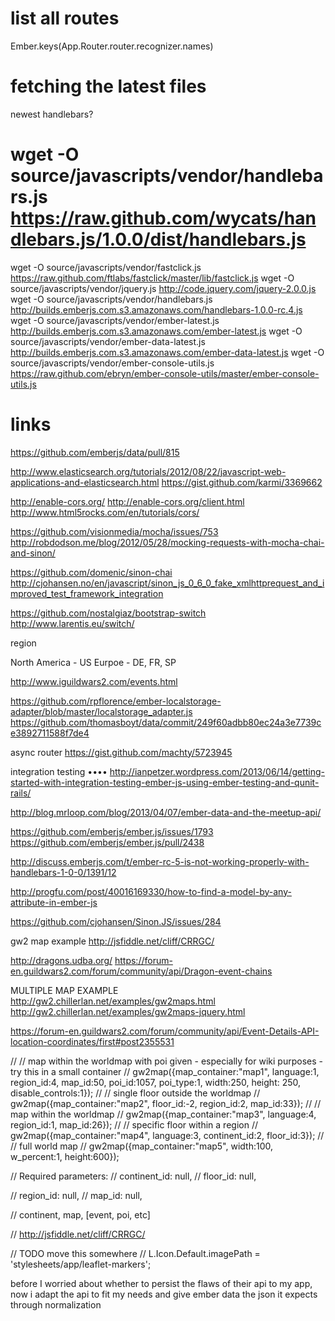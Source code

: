 # list all routes

Ember.keys(App.Router.router.recognizer.names)

# fetching the latest files

newest handlebars?
# wget -O source/javascripts/vendor/handlebars.js https://raw.github.com/wycats/handlebars.js/1.0.0/dist/handlebars.js

wget -O source/javascripts/vendor/fastclick.js https://raw.github.com/ftlabs/fastclick/master/lib/fastclick.js
wget -O source/javascripts/vendor/jquery.js http://code.jquery.com/jquery-2.0.0.js
wget -O source/javascripts/vendor/handlebars.js http://builds.emberjs.com.s3.amazonaws.com/handlebars-1.0.0-rc.4.js
wget -O source/javascripts/vendor/ember-latest.js http://builds.emberjs.com.s3.amazonaws.com/ember-latest.js
wget -O source/javascripts/vendor/ember-data-latest.js http://builds.emberjs.com.s3.amazonaws.com/ember-data-latest.js
wget -O source/javascripts/vendor/ember-console-utils.js https://raw.github.com/ebryn/ember-console-utils/master/ember-console-utils.js


# links

https://github.com/emberjs/data/pull/815

http://www.elasticsearch.org/tutorials/2012/08/22/javascript-web-applications-and-elasticsearch.html
https://gist.github.com/karmi/3369662

http://enable-cors.org/
http://enable-cors.org/client.html
http://www.html5rocks.com/en/tutorials/cors/


https://github.com/visionmedia/mocha/issues/753
http://robdodson.me/blog/2012/05/28/mocking-requests-with-mocha-chai-and-sinon/

https://github.com/domenic/sinon-chai
http://cjohansen.no/en/javascript/sinon_js_0_6_0_fake_xmlhttprequest_and_improved_test_framework_integration


https://github.com/nostalgiaz/bootstrap-switch
http://www.larentis.eu/switch/

region

  North America - US
  Eurpoe - DE, FR, SP

  http://www.iguildwars2.com/events.html


https://github.com/rpflorence/ember-localstorage-adapter/blob/master/localstorage_adapter.js
https://github.com/thomasboyt/data/commit/249f60adbb80ec24a3e7739ce3892711588f7de4

async router
https://gist.github.com/machty/5723945

integration testing ••••
http://ianpetzer.wordpress.com/2013/06/14/getting-started-with-integration-testing-ember-js-using-ember-testing-and-qunit-rails/

http://blog.mrloop.com/blog/2013/04/07/ember-data-and-the-meetup-api/


https://github.com/emberjs/ember.js/issues/1793
https://github.com/emberjs/ember.js/pull/2438


http://discuss.emberjs.com/t/ember-rc-5-is-not-working-properly-with-handlebars-1-0-0/1391/12

http://progfu.com/post/40016169330/how-to-find-a-model-by-any-attribute-in-ember-js

https://github.com/cjohansen/Sinon.JS/issues/284

gw2 map example
http://jsfiddle.net/cliff/CRRGC/

http://dragons.udba.org/
https://forum-en.guildwars2.com/forum/community/api/Dragon-event-chains

MULTIPLE MAP EXAMPLE
http://gw2.chillerlan.net/examples/gw2maps.html
http://gw2.chillerlan.net/examples/gw2maps-jquery.html

https://forum-en.guildwars2.com/forum/community/api/Event-Details-API-location-coordinates/first#post2355531


// // map within the worldmap with poi given - especially for wiki purposes - try this in a small container
// gw2map({map_container:"map1", language:1, region_id:4, map_id:50, poi_id:1057, poi_type:1, width:250, height: 250, disable_controls:1});
// // single floor outside the worldmap
// gw2map({map_container:"map2", floor_id:-2, region_id:2, map_id:33});
// // map within the worldmap
// gw2map({map_container:"map3", language:4, region_id:1, map_id:26});
// // specific floor within a region
// gw2map({map_container:"map4", language:3, continent_id:2, floor_id:3});
// // full world map
// gw2map({map_container:"map5", width:100, w_percent:1, height:600});

  // Required parameters:
  // continent_id: null,
  // floor_id: null,

  // region_id: null,
  // map_id: null,

  // continent, map, [event, poi, etc]


// http://jsfiddle.net/cliff/CRRGC/

// TODO move this somewhere
// L.Icon.Default.imagePath = 'stylesheets/app/leaflet-markers';


before I worried about whether to persist the flaws of their api to my app, now i adapt the api to fit my needs and give ember data the json it expects through normalization
